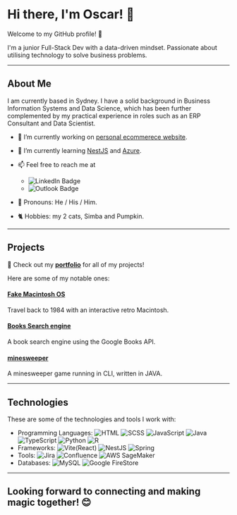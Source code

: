 # Hi there, I'm Oscar! 👋

Welcome to my GitHub profile! 🚀

I'm a junior Full-Stack Dev with a data-driven mindset. Passionate about utilising technology to solve business problems.

---
## About Me

I am currently based in Sydney. I have a solid background in Business Information Systems and Data Science, which has been further complemented by my practical experience in roles such as an ERP Consultant and Data Scientist.

- 🔭 I’m currently working on [personal ecommerece website](https://github.com/uwerrrr/eShop).
- 🌱 I’m currently learning <ins>NestJS</ins> and <ins>Azure</ins>.
- 📫 Feel free to reach me at
  - ![LinkedIn Badge](https://img.shields.io/badge/%20-oscar--vannguyen%20-%230A66C2?style=for-the-badge&logo=linkedin&logoColor=white&labelColor=%230A66C2&color=%2341495E)
  - ![Outlook Badge](https://img.shields.io/badge/%20-van.lenguyen%40outlook.com%20-%230078D4?style=for-the-badge&logo=microsoftoutlook&logoColor=white&labelColor=%230078D4&color=%2341495E)

  

- 👨 Pronouns: He / His / Him.
- 🐈 Hobbies: my 2 cats, Simba and Pumpkin.

---
## Projects

📔 Check out my __[portfolio](https://uwerrrr.github.io/Oscar_Portfolio/)__ for all of my projects!

Here are some of my notable ones:

#### [Fake Macintosh OS](https://github.com/uwerrrr/fakeOS)
  Travel back to 1984 with an interactive retro Macintosh. 

#### [Books Search engine](https://github.com/uwerrrr/Google-Books-Search)
  A book search engine using the Google Books API.

#### [minesweeper](https://github.com/uwerrrr/minesweeper)
  A minesweeper game running in CLI, written in JAVA.

---
## Technologies

These are some of the technologies and tools I work with:

- Programming Languages: ![HTML](https://img.shields.io/badge/-HTML-E34F26?style=flat&logo=html5&logoColor=white) ![SCSS](https://img.shields.io/badge/-SCSS-CC6699?style=flat&logo=sass&logoColor=white) ![JavaScript](https://img.shields.io/badge/-JavaScript-F7DF1E?style=flat&logo=javascript&logoColor=black) ![Java](https://img.shields.io/badge/-Java-007396?style=flat&logo=oracle&logoColor=white) ![TypeScript](https://img.shields.io/badge/-TypeScript-3178C6?style=flat&logo=typescript&logoColor=white) ![Python](https://img.shields.io/badge/-Python-3776AB?style=flat&logo=python&logoColor=white) ![R](https://img.shields.io/badge/-R-276DC3?style=flat&logo=r&logoColor=white)
- Frameworks: ![Vite(React)](https://img.shields.io/badge/-Vite_(React)-646CFF?style=flat&logo=vite&logoColor=white) ![NestJS](https://img.shields.io/badge/-NestJS-E0234E?style=flat&logo=nestjs&logoColor=white) ![Spring](https://img.shields.io/badge/-Spring-6DB33F?style=flat&logo=spring&logoColor=white)
- Tools: ![Jira](https://img.shields.io/badge/-Jira-0052CC?style=flat&logo=jira&logoColor=white) ![Confluence](https://img.shields.io/badge/-Confluence-172B4D?style=flat&logo=confluence&logoColor=white) ![AWS SageMaker](https://img.shields.io/badge/-AWS%20SageMaker-232F3E?style=flat&logo=amazon-aws&logoColor=white)
- Databases: ![MySQL](https://img.shields.io/badge/-MySQL-4479A1?style=flat&logo=mysql&logoColor=white) ![Google FireStore](https://img.shields.io/badge/-Google%20Firestore-FFCA28?style=flat&logo=firebase&logoColor=black)

---
## Looking forward to connecting and making magic together! 😊

